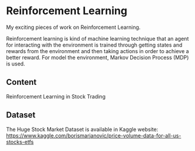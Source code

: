 # Reinforcement Learning
My exciting pieces of work on Reinforcement Learning.

Reinforcement learning is kind of machine learning technique that an agent for interacting with the environment is trained through getting states and rewards from the environment and then taking actions in order to achieve a better reward.
For model the environment, Markov Decision Process (MDP) is used.

## Content
Reinforcement Learning in Stock Trading

## Dataset
The Huge Stock Market Dataset is available in Kaggle website: https://www.kaggle.com/borismarjanovic/price-volume-data-for-all-us-stocks-etfs

